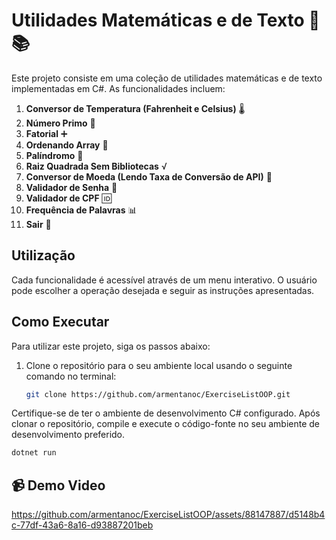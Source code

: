 # Utilidades Matemáticas e de Texto 🧮📚

Este projeto consiste em uma coleção de utilidades matemáticas e de texto implementadas em C#. As funcionalidades incluem:

1. **Conversor de Temperatura (Fahrenheit e Celsius)** 🌡️
2. **Número Primo** 🔢
3. **Fatorial** ➕
4. **Ordenando Array** 🔄
5. **Palíndromo** 🔄
6. **Raiz Quadrada Sem Bibliotecas** √
7. **Conversor de Moeda (Lendo Taxa de Conversão de API)** 💱
8. **Validador de Senha** 🔐
9. **Validador de CPF** 🆔
10. **Frequência de Palavras** 📊
11. **Sair** 🚪

## Utilização

Cada funcionalidade é acessível através de um menu interativo. O usuário pode escolher a operação desejada e seguir as instruções apresentadas.

## Como Executar

Para utilizar este projeto, siga os passos abaixo:

1. Clone o repositório para o seu ambiente local usando o seguinte comando no terminal:

   ```bash
   git clone https://github.com/armentanoc/ExerciseListOOP.git
   
Certifique-se de ter o ambiente de desenvolvimento C# configurado. Após clonar o repositório, compile e execute o código-fonte no seu ambiente de desenvolvimento preferido.

```bash
dotnet run
```

## 📹 Demo Video 
https://github.com/armentanoc/ExerciseListOOP/assets/88147887/d5148b4c-77df-43a6-8a16-d93887201beb
